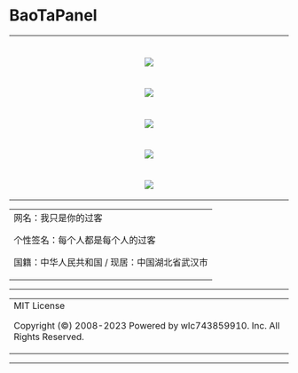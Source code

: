 # BaoTaPanel

---

<h1 align="center">
  <img src="https://cdn.jsdelivr.net/gh/wlc743859910/BaoTaPanel/img/gh-readme-header.webp">
</h1>

<h1 align="center">
  <img src="https://cdn.jsdelivr.net/gh/wlc743859910/BaoTaPanel/img/template.webp">
</h1>

<h1 align="center">
  <img src="https://cdn.jsdelivr.net/gh/wlc743859910/BaoTaPanel/img/1424469275.webp">
</h1>

<h1 align="center">
  <img src="https://cdn.jsdelivr.net/gh/wlc743859910/BaoTaPanel/img/fbCScVCQ.webp">
</h1>

<h1 align="center">
  <img src="https://cdn.jsdelivr.net/gh/wlc743859910/BaoTaPanel/img/programmer.webp">
</h1>

---

<table>
    <tr>
        <td >
网名：我只是你的过客</center>

个性签名：每个人都是每个人的过客</center>

国籍：中华人民共和国 / 现居：中国湖北省武汉市</center>
        </td>
    </tr>
</table>

---

<table>
    <tr>
        <td >
MIT License</center>

Copyright (©) 2008-2023 Powered by wlc743859910. Inc. All Rights Reserved.</center>
        </td>
    </tr>
</table>

---
